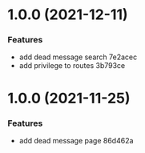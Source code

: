 # 1.0.0 (2021-12-11)


### Features

* add dead message search 7e2acec
* add privilege to routes 3b793ce

# 1.0.0 (2021-11-25)


### Features

* add dead message page 86d462a
